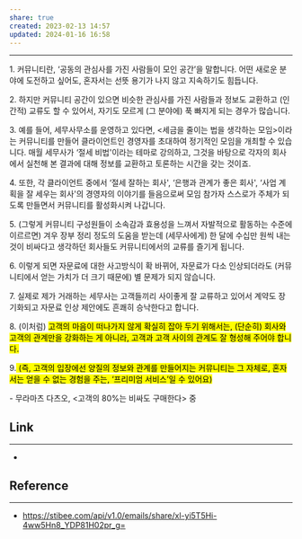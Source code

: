 ```yaml
---
share: true
created: 2023-02-13 14:57
updated: 2024-01-16 16:58
---
```


---

1\. 커뮤니티란, ‘공동의 관심사를 가진 사람들이 모인 공간’을 말합니다. 어떤 새로운 분야에 도전하고 싶어도, 혼자서는 선뜻 용기가 나지 않고 지속하기도 힘듭니다.

2\. 하지만 커뮤니티 공간이 있으면 비슷한 관심사를 가진 사람들과 정보도 교환하고 (인간적) 교류도 할 수 있어서, 자기도 모르게 (그 분야에) 푹 빠지게 되는 경우가 많습니다.

3\. 예를 들어, 세무사무소를 운영하고 있다면, <세금을 줄이는 법을 생각하는 모임>이라는 커뮤니티를 만들어 클라이언트인 경영자를 초대하여 정기적인 모임을 개최할 수 있습니다. 매월 세무사가 ‘절세 비법'이라는 테마로 강의하고, 그것을 바탕으로 각자의 회사에서 실천해 본 결과에 대해 정보를 교환하고 토론하는 시간을 갖는 것이죠.

4\. 또한, 각 클라이언트 중에서 ‘절세 잘하는 회사', ‘은행과 관계가 좋은 회사', ‘사업 계획을 잘 세우는 회사'의 경영자의 이야기를 들음으로써 모임 참가자 스스로가 주체가 되도록 만들면서 커뮤니티를 활성화시켜 나갑니다.

5\. (그렇게 커뮤니티 구성원들이 소속감과 효용성을 느껴서 자발적으로 활동하는 수준에 이르르면) 겨우 장부 정리 정도의 도움을 받는데 (세무사에게) 한 달에 수십만 원씩 내는 것이 비싸다고 생각하던 회사들도 커뮤니티에서의 교류를 즐기게 됩니다.

6\. 이렇게 되면 자문료에 대한 사고방식이 확 바뀌어, 자문료가 다소 인상되더라도 (커뮤니티에서 얻는 가치가 더 크기 때문에) 별 문제가 되지 않습니다.

7\. 실제로 제가 거래하는 세무사는 고객들끼리 사이좋게 잘 교류하고 있어서 계약도 장기화되고 자문료 인상 제안에도 흔쾌히 승낙한다고 합니다.

8\. (이처럼) <mark class="hltr-red">고객의 마음이 떠나가지 않게 확실히 잡아 두기 위해서는, (단순히) 회사와 고객의 관계만을 강화하는 게 아니라, 고객과 고객 사이의 관계도 잘 형성해 주어야 합니다.</mark>

9\.<mark class="hltr-red"> (즉, 고객의 입장에선 양질의 정보와 관계를 만들어지는 커뮤니티는 그 자체로, 혼자서는 얻을 수 없는 경험을 주는, ‘프리미엄 서비스’일 수 있어요)</mark>

\- 무라마츠 다츠오, <고객의 80%는 비싸도 구매한다> 중




## Link
---
- 


## Reference
---
- https://stibee.com/api/v1.0/emails/share/xl-yi5T5Hi-4ww5Hn8_YDP81H02pr_g=